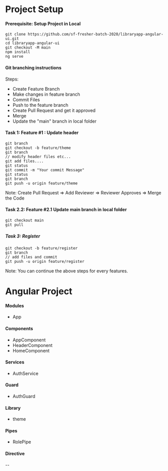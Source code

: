# Project Setup

#### Prerequisite: Setup Project in Local
```
git clone https://github.com/sf-fresher-batch-2020/libraryapp-angular-ui.git
cd libraryapp-angular-ui
git checkout -M main
npm install
ng serve

```

#### Git branching instructions

Steps:
- Create Feature Branch
- Make changes in feature branch
- Commit Files
- Push to the feature branch
- Create Pull Request and get it approved
- Merge
- Update the "main" branch in local folder


#### Task 1: Feature #1 : Update header 
```
git branch
git checkout -b feature/theme
git branch
// modify header files etc...
git add files....
git status 
git commit -m "Your commit Message"
git status
git branch
git push -u origin feature/theme
```

Note: Create Pull Request => Add Reviewer => Reviewer Approves => Merge the Code 

#### Task 2.2: Feature #2.1 Update main branch in local folder
```
git checkout main
git pull
```

##### Task 3: Register
```
git checkout -b feature/register
git branch
// add files and commit 
git push -u origin feature/register
```

Note: You can continue the above steps for every features.

# Angular Project

#### Modules

- App


#### Components

- AppComponent
- HeaderComponent
- HomeComponent

#### Services

- AuthService


#### Guard

- AuthGuard


#### Library

- theme


#### Pipes

- RolePipe

#### Directive

-- 





